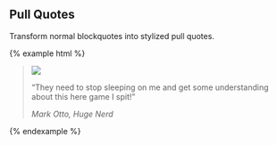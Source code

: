 ## Pull Quotes

Transform normal blockquotes into stylized pull quotes.

{% example html %}
<blockquote class="pull-quote">
  <img class="img-circle" src="{{ site.baseurl }}/assets/img/avatar-mdo.png">
  <p>
    “They need to stop sleeping on me and get some understanding about this here game I spit!”
  </p>
  <cite>Mark Otto, Huge Nerd</cite>
</blockquote>
{% endexample %}
